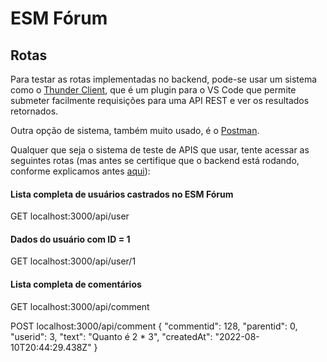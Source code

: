 # ESM Fórum

## Rotas

Para testar as rotas implementadas no backend, pode-se usar um sistema como o
[Thunder Client](https://marketplace.visualstudio.com/items?itemName=rangav.vscode-thunder-client), 
que é um plugin para o VS Code que permite submeter facilmente requisições para uma
API REST e ver os resultados retornados. 

Outra opção de sistema, também muito usado, é o [Postman](https://www.postman.com/).

Qualquer que seja o sistema de teste de APIS que usar, tente acessar as seguintes rotas (mas antes
se certifique que o backend está rodando, conforme explicamos 
antes [aqui](https://github.com/aserg-ufmg/esmforum/blob/main/docs/install-info.md)):

#### Lista completa de usuários castrados no ESM Fórum

GET localhost:3000/api/user

#### Dados do usuário com ID = 1

GET localhost:3000/api/user/1

#### Lista completa de comentários

GET  localhost:3000/api/comment


POST localhost:3000/api/comment
{
    "commentid": 128,
    "parentid": 0,
    "userid": 3,
    "text": "Quanto é 2 * 3",
    "createdAt": "2022-08-10T20:44:29.438Z"
  }
